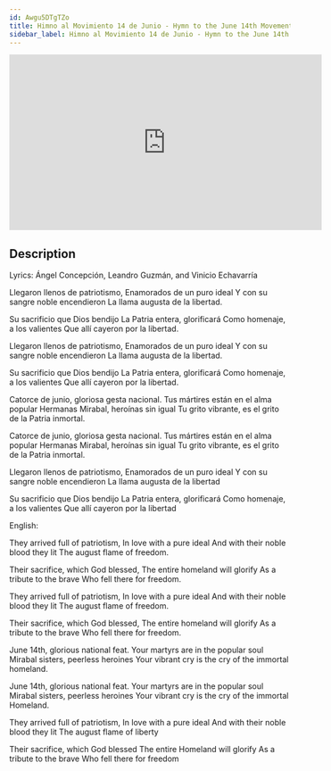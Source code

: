 ```yaml
---
id: Awgu5DTgTZo
title: Himno al Movimiento 14 de Junio - Hymn to the June 14th Movement
sidebar_label: Himno al Movimiento 14 de Junio - Hymn to the June 14th Movement
---
```


<iframe
  width="560"
  height="315"
  src="https://www.youtube.com/embed/Awgu5DTgTZo"
  title="YouTube video player"
  frameborder="0"
  allow="accelerometer; autoplay; clipboard-write; encrypted-media; gyroscope; picture-in-picture; web-share"
  referrerpolicy="strict-origin-when-cross-origin"
  allowfullscreen
></iframe>

## Description

Lyrics: Ángel Concepción, Leandro Guzmán, and Vinicio Echavarría

Llegaron llenos de patriotismo,
Enamorados de un puro ideal
Y con su sangre noble encendieron
La llama augusta de la libertad.

Su sacrificio que Dios bendijo
La Patria entera, glorificará
Como homenaje, a los valientes
Que allí cayeron por la libertad.

Llegaron llenos de patriotismo,
Enamorados de un puro ideal
Y con su sangre noble encendieron
La llama augusta de la libertad.

Su sacrificio que Dios bendijo
La Patria entera, glorificará
Como homenaje, a los valientes
Que allí cayeron por la libertad.

Catorce de junio, gloriosa gesta nacional.
Tus mártires están en el alma popular
Hermanas Mirabal, heroínas sin igual
Tu grito vibrante, es el grito de la Patria inmortal.

Catorce de junio, gloriosa gesta nacional.
Tus mártires están en el alma popular
Hermanas Mirabal, heroínas sin igual
Tu grito vibrante, es el grito de la Patria inmortal.

Llegaron llenos de patriotismo,
Enamorados de un puro ideal
Y con su sangre noble encendieron
La llama augusta de la libertad

Su sacrificio que Dios bendijo
La Patria entera, glorificará
Como homenaje, a los valientes
Que allí cayeron por la libertad

English:

They arrived full of patriotism,
In love with a pure ideal
And with their noble blood they lit
The august flame of freedom.

Their sacrifice, which God blessed,
The entire homeland will glorify
As a tribute to the brave
Who fell there for freedom.

They arrived full of patriotism,
In love with a pure ideal
And with their noble blood they lit
The august flame of freedom.

Their sacrifice, which God blessed,
The entire homeland will glorify
As a tribute to the brave
Who fell there for freedom.

June 14th, glorious national feat.
Your martyrs are in the popular soul
Mirabal sisters, peerless heroines
Your vibrant cry is the cry of the immortal homeland.

June 14th, glorious national feat. 
Your martyrs are in the popular soul
Mirabal sisters, peerless heroines
Your vibrant cry is the cry of the immortal Homeland.

They arrived full of patriotism,
In love with a pure ideal
And with their noble blood they lit
The august flame of liberty

Their sacrifice, which God blessed
The entire Homeland will glorify
As a tribute to the brave
Who fell there for freedom
